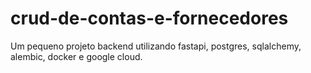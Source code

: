 # crud-de-contas-e-fornecedores
 Um pequeno projeto backend utilizando fastapi, postgres, sqlalchemy, alembic, docker e google cloud.
